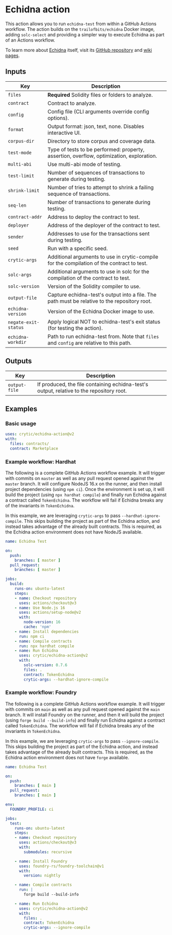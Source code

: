 # Echidna action

This action allows you to run `echidna-test` from within a GitHub Actions
workflow. The action builds on the `trailofbits/echidna` Docker image, adding
`solc-select` and providing a simpler way to execute Echidna as part of an
Actions workflow.

To learn more about [Echidna](https://github.com/crytic/echidna) itself, visit
its [GitHub repository](https://github.com/crytic/echidna) and [wiki
pages](https://github.com/crytic/echidna/wiki).

## Inputs

| Key                  | Description
|----------------------|------------
| `files`              | **Required** Solidity files or folders to analyze.
| `contract`           | Contract to analyze.
| `config`             | Config file (CLI arguments override config options).
| `format`             | Output format: json, text, none. Disables interactive UI.
| `corpus-dir`         | Directory to store corpus and coverage data.
| `test-mode`          | Type of tests to be performed: property, assertion, overflow, optimization, exploration.
| `multi-abi`          | Use multi-abi mode of testing.
| `test-limit`         | Number of sequences of transactions to generate during testing.
| `shrink-limit`       | Number of tries to attempt to shrink a failing sequence of transactions.
| `seq-len`            | Number of transactions to generate during testing.
| `contract-addr`      | Address to deploy the contract to test.
| `deployer`           | Address of the deployer of the contract to test.
| `sender`             | Addresses to use for the transactions sent during testing.
| `seed`               | Run with a specific seed.
| `crytic-args`        | Additional arguments to use in crytic-compile for the compilation of the contract to test.
| `solc-args`          | Additional arguments to use in solc for the compilation of the contract to test.
| `solc-version`       | Version of the Solidity compiler to use.
| `output-file`        | Capture echidna-test's output into a file. The path must be relative to the repository root.
| `echidna-version`    | Version of the Echidna Docker image to use.
| `negate-exit-status` | Apply logical NOT to echidna-test's exit status (for testing the action).
| `echidna-workdir`    | Path to run echidna-test from. Note that `files` and `config` are relative to this path.

## Outputs

| Key           | Description
|---------------|------------
| `output-file` | If produced, the file containing echidna-test's output, relative to the repository root.

## Examples

### Basic usage

```yaml
uses: crytic/echidna-action@v2
with:
  files: contracts/
  contract: Marketplace
```

### Example workflow: Hardhat

The following is a complete GitHub Actions workflow example. It will trigger
with commits on `master` as well as any pull request opened against the `master`
branch. It will configure NodeJS 16.x on the runner, and then install project
dependencies (using `npm ci`). Once the environment is set up, it will build the
project (using `npx hardhat compile`) and finally run Echidna against a contract
called `TokenEchidna`. The workflow will fail if Echidna breaks any of the
invariants in `TokenEchidna`.

In this example, we are leveraging `crytic-args` to pass
`--hardhat-ignore-compile`. This skips building the project as part of the
Echidna action, and instead takes advantage of the already built contracts. This
is required, as the Echidna action environment does not have NodeJS available.

```yaml
name: Echidna Test

on:
  push:
    branches: [ master ]
  pull_request:
    branches: [ master ]

jobs:
  build:
    runs-on: ubuntu-latest
    steps:
    - name: Checkout repository
      uses: actions/checkout@v3
    - name: Use Node.js 16
      uses: actions/setup-node@v2
      with:
        node-version: 16
        cache: 'npm'
    - name: Install dependencies
      run: npm ci
    - name: Compile contracts
      run: npx hardhat compile
    - name: Run Echidna
      uses: crytic/echidna-action@v2
      with:
        solc-version: 0.7.6
        files: .
        contract: TokenEchidna
        crytic-args: --hardhat-ignore-compile
```

### Example workflow: Foundry

The following is a complete GitHub Actions workflow example. It will trigger
with commits on `main` as well as any pull request opened against the `main`
branch. It will install Foundry on the runner, and then it will build the
project (using `forge build --build-info`) and finally run Echidna against a
contract called `TokenEchidna`. The workflow will fail if Echidna breaks any of
the invariants in `TokenEchidna`.

In this example, we are leveraging `crytic-args` to pass `--ignore-compile`.
This skips building the project as part of the Echidna action, and instead takes
advantage of the already built contracts. This is required, as the Echidna
action environment does not have `forge` available.

```yaml
name: Echidna Test

on:
  push:
    branches: [ main ]
  pull_request:
    branches: [ main ]

env:
  FOUNDRY_PROFILE: ci

jobs:
  test:      
    runs-on: ubuntu-latest
    steps:
    - name: Checkout repository
      uses: actions/checkout@v3
      with:
        submodules: recursive

    - name: Install Foundry
      uses: foundry-rs/foundry-toolchain@v1
      with:
        version: nightly

    - name: Compile contracts
      run: |
        forge build --build-info

    - name: Run Echidna
      uses: crytic/echidna-action@v2
      with:
        files: .
        contract: TokenEchidna
        crytic-args: --ignore-compile
```
